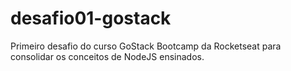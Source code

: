 # desafio01-gostack
Primeiro desafio do curso GoStack Bootcamp da Rocketseat para consolidar os conceitos de NodeJS ensinados.
